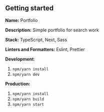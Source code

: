 ## Getting started

**Name:** Portfolio

**Description:** Simple portfolio for search work

**Stack:** TypeScript, Next, Sass

**Linters and Formatters:** Eslint, Prettier

**Development**:

1. `npm/yarn install`
2. `npm/yarn dev`

**Production:**

1. `npm/yarn install`
2. `npm/yarn build`
3. `npm/yarn start`
